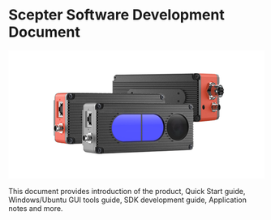 # Scepter Software Development Document

![3D camera](../zh-cn/ProductIntroduction/pic/README01.png)

This document provides introduction of the product, Quick Start guide, Windows/Ubuntu GUI tools guide, SDK development guide, Application notes and more.
